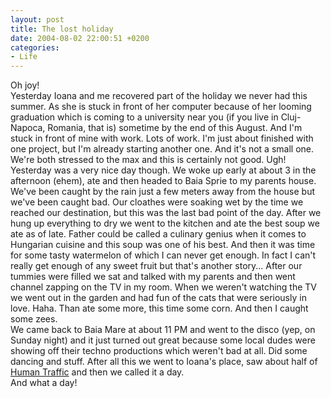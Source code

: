 ```yaml
---
layout: post
title: The lost holiday
date: 2004-08-02 22:00:51 +0200
categories:
- Life
---
```

<p>Oh joy!<br />
Yesterday Ioana and me recovered part of the holiday we never had this summer. As she is stuck in front of her computer because of her looming graduation which is coming to a university near you (if you live in Cluj-Napoca, Romania, that is) sometime by the end of this August. And I'm stuck in front of mine with work. Lots of work. I'm just about finished with one project, but I'm already starting another one. And it's not a small one. We're both stressed to the max and this is certainly not good. Ugh!<br />
Yesterday was a very nice day though. We woke up early at about 3 in the afternoon (ehem), ate and then headed to Baia Sprie to my parents house. We've been caught by the rain just a few meters away from the house but we've been caught bad. Our cloathes were soaking wet by the time we reached our destination, but this was the last bad point of the day. After we hung up everything to dry we went to the kitchen and ate the best soup we ate as of late. Father could be called a culinary genius when it comes to Hungarian cuisine and this soup was one of his best. And then it was time for some tasty watermelon of which I can never get enough. In fact I can't really get enough of any sweet fruit but that's another story... After our tummies were filled we sat and talked with my parents and then went channel zapping on the TV in my room. When we weren't watching the TV we went out in the garden and had fun of the cats that were seriously in love. Haha. Than ate some more, this time some corn. And then I caught some zees.<br />
We came back to Baia Mare at about 11 PM and went to the disco (yep, on Sunday night) and it just turned out great because some local dudes were showing off their techno productions which weren't bad at all. Did some dancing and stuff. After all this we went to Ioana's place, saw about half of <a href="http://www.imdb.com/title/tt0188674/" title="Hillarious movie!">Human Traffic</a> and then we called it a day.<br />
And what a day!</p>
